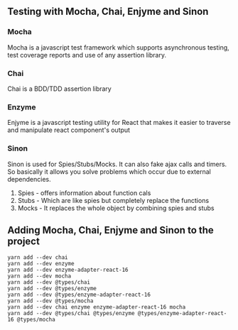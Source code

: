 ## Testing with Mocha, Chai, Enjyme and Sinon

### Mocha

Mocha is a javascript test framework which supports asynchronous testing, test coverage
reports and use of any assertion library.

### Chai

Chai is a BDD/TDD assertion library

### Enzyme

Enjyme is a javascript testing utility for React that makes it easier to traverse and
manipulate react component's output

### Sinon

Sinon is used for Spies/Stubs/Mocks. It can also fake ajax calls and timers. So basically
it allows you solve problems which occur due to external dependencies.

1. Spies - offers information about function cals
2. Stubs - Which are like spies but completely replace the functions
3. Mocks - It replaces the whole object by combining spies and stubs

## Adding Mocha, Chai, Enjyme and Sinon to the project

```shell
yarn add --dev chai
yarn add --dev enzyme
yarn add --dev enzyme-adapter-react-16
yarn add --dev mocha
yarn add --dev @types/chai
yarn add --dev @types/enzyme
yarn add --dev @types/enzyme-adapter-react-16
yarn add --dev @types/mocha
yarn add --dev chai enzyme enzyme-adapter-react-16 mocha
yarn add --dev @types/chai @types/enzyme @types/enzyme-adapter-react-16 @types/mocha
```